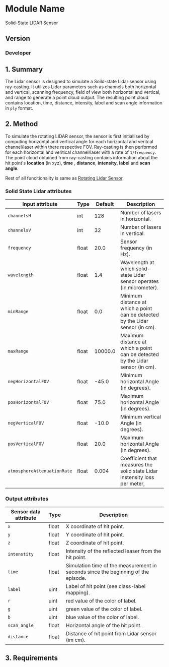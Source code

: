 # Module Name
Solid-State LIDAR Sensor 
## Version
### Developer

## 1. Summary
The Lidar sensor is designed to simulate a Soild-state Lidar sensor using ray-casting. It utilizes Lidar parameters such as channels both horizontal and vertical, scanning frequency, field of view both horizontal and vertical, and range to generate a point cloud output. The resulting point cloud contains location, time, distance, intensity, label and scan angle information in `ply` format.


## 2. Method
To simulate the rotating LIDAR sensor, the sensor is first initiallised by computing horizontal and vertical angle for each horizontal and veritcal channel/laser within there respective FOV.  Ray-casting is then performed for each horizontal and veritical channel/laser with a rate of `1/frequency`. The point cloud obtained from ray-casting contains information about the hit point's **location** (in xyz), **time** , **distance**, **intensity**, **label** and **scan angle**. 

Rest of all funcitionality is same as [Rotating Lidar Sensor](LidarSensor.md). 

### Solid State Lidar attributes

| Input attribute  | Type   | Default    | Description     |
| ----------------------------------------------------------------- | ----------------------------------------------------------------- | ----------------------------------------------------------------- | ----------------------------------------------------------------- |
| `channelsH`         | int    | 128    | Number of lasers in horizontal.  |
| `channelsV`         | int    | 32     | Number of lasers in vertical.  |
| `frequency`| float  | 20.0 | Sensor frequency (in Hz).       |
| `wavelength`     | float  | 1.4   | Wavelength at which solid-state Lidar sensor operates (in micrometer). |
| `minRange`            | float  | 0.0  | Minimum distance at which a point can be detected by the Lidar sensor (in cm).  |
| `maxRange`            | float  | 10000.0  | Maximum distance at which a point can be detected by the Lidar sensor (in cm).      |
| `negHorizontalFOV`        | float  | -45.0 | Minimum horizontal Angle (in degrees).         |
| `posHorizontalFOV`        | float  | 75.0  | Maximum horizontal Angle (in degrees).        |
| `negVerticalFOV`        | float  | -10.0 | Minimum vertical Angle (in degrees).         |
| `posVerticalFOV`        | float  | 20.0  | Maximum horizontal Angle (in degrees).        |
| `atmosphereAttenuationRate`     | float  | 0.004 | Coefficient that measures the solid state Lidar instensity loss per meter, |



### Output attributes

| Sensor data attribute            | Type  | Description        |
| ----------------------- | ----------------------- | ----------------------- |
| `x`            | float   | X coordinate of hit point.                      |
| `y`            | float  | Y coordinate of hit point.       |
| `z`            | float   | Z coordinate of hit point.       |
| `intenstity`            | float   | Intensity of the reflected leaser from the hit point.               |
| `time`        | float| Simulation time of the measurement in seconds since the beginning of the episode.        |
| `label`        | uint | Label of hit point (see class-label mapping). |
| `r`   | uint | red value of the color of label.              |
| `g`         | uint  |  green value of the color of label.    |
| `b`       | uint  |  blue value of the color of label.  |
| `scan_angle`         | float | Horizontal angle of the hit point.      |
| `distance`         | float| Distance of hit point from  Lidar sensor (im cm).          |



## 3. Requirements
